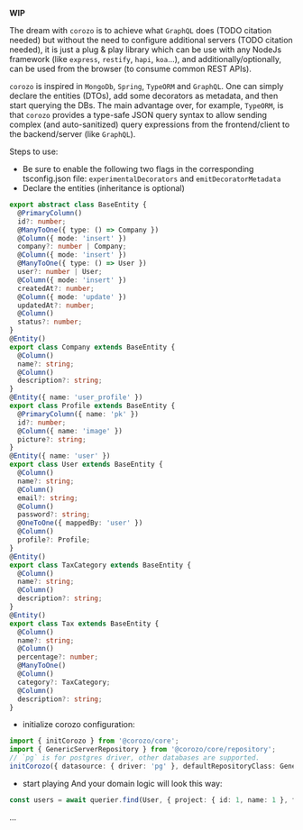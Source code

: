 **WIP**

The dream with `corozo` is to achieve what `GraphQL` does (TODO citation needed) but without the need to configure additional servers (TODO citation needed), it is just a plug & play library which can be use with any NodeJs framework (like `express`, `restify`, `hapi`, `koa`...), and additionally/optionally, can be used from the browser (to consume common REST APIs).

`corozo` is inspired in `MongoDb`, `Spring`, `TypeORM` and `GraphQL`. One can simply declare the entities (DTOs), add some decorators as metadata, and then start querying the DBs. The main advantage over, for example, `TypeORM`, is that `corozo` provides a type-safe JSON query syntax to allow sending complex (and auto-sanitized) query expressions from the frontend/client to the backend/server (like `GraphQL`).

Steps to use:
* Be sure to enable the following two flags in the corresponding tsconfig.json file: `experimentalDecorators` and `emitDecoratorMetadata`
* Declare the entities (inheritance is optional)
```typescript
export abstract class BaseEntity {
  @PrimaryColumn()
  id?: number;
  @ManyToOne({ type: () => Company })
  @Column({ mode: 'insert' })
  company?: number | Company;
  @Column({ mode: 'insert' })
  @ManyToOne({ type: () => User })
  user?: number | User;
  @Column({ mode: 'insert' })
  createdAt?: number;
  @Column({ mode: 'update' })
  updatedAt?: number;
  @Column()
  status?: number;
}
@Entity()
export class Company extends BaseEntity {
  @Column()
  name?: string;
  @Column()
  description?: string;
}
@Entity({ name: 'user_profile' })
export class Profile extends BaseEntity {
  @PrimaryColumn({ name: 'pk' })
  id?: number;
  @Column({ name: 'image' })
  picture?: string;
}
@Entity({ name: 'user' })
export class User extends BaseEntity {
  @Column()
  name?: string;
  @Column()
  email?: string;
  @Column()
  password?: string;
  @OneToOne({ mappedBy: 'user' })
  @Column()
  profile?: Profile;
}
@Entity()
export class TaxCategory extends BaseEntity {
  @Column()
  name?: string;
  @Column()
  description?: string;
}
@Entity()
export class Tax extends BaseEntity {
  @Column()
  name?: string;
  @Column()
  percentage?: number;
  @ManyToOne()
  @Column()
  category?: TaxCategory;
  @Column()
  description?: string;
}
```
* initialize corozo configuration:
```typescript
import { initCorozo } from '@corozo/core';
import { GenericServerRepository } from '@corozo/core/repository';
// `pg` is for postgres driver, other databases are supported.
initCorozo({ datasource: { driver: 'pg' }, defaultRepositoryClass: GenericServerRepository });
```
* start playing
And your domain logic will look this way:

```typescript
const users = await querier.find(User, { project: { id: 1, name: 1 }, filter: { company: 123 }, limit: 100 });
```

...